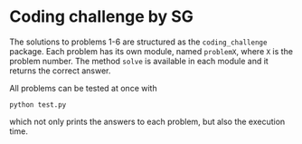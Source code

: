 # Coding challenge by SG

The solutions to problems 1-6 are structured as the `coding_challenge` package.
Each problem has its own module, named `problemX`, where `X` is the problem number.
The method `solve` is available in each module and it returns the correct answer.

All problems can be tested at once with
```
python test.py
```
which not only prints the answers to each problem, but also the execution time.
